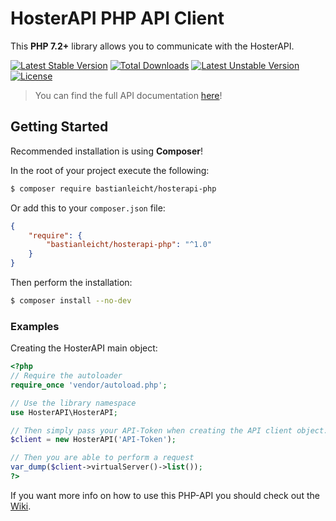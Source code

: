HosterAPI PHP API Client
=======================
This **PHP 7.2+** library allows you to communicate with the HosterAPI.

[![Latest Stable Version](http://poser.pugx.org/bastianleicht/hosterapi-php/v)](https://packagist.org/packages/bastianleicht/hosterapi-php)
[![Total Downloads](http://poser.pugx.org/bastianleicht/hosterapi-php/downloads)](https://packagist.org/packages/bastianleicht/hosterapi-php)
[![Latest Unstable Version](http://poser.pugx.org/bastianleicht/hosterapi-php/v/unstable)](https://packagist.org/packages/bastianleicht/hosterapi-php)
[![License](http://poser.pugx.org/bastianleicht/hosterapi-php/license)](https://packagist.org/packages/bastianleicht/hosterapi-php)

> You can find the full API documentation [here](https://reseller.hosterapi.de/api)!

## Getting Started

Recommended installation is using **Composer**!

In the root of your project execute the following:
```sh
$ composer require bastianleicht/hosterapi-php
```

Or add this to your `composer.json` file:
```json
{
    "require": {
        "bastianleicht/hosterapi-php": "^1.0"
    }
}
```

Then perform the installation:
```sh
$ composer install --no-dev
```

### Examples

Creating the HosterAPI main object:
```php
<?php
// Require the autoloader
require_once 'vendor/autoload.php';

// Use the library namespace
use HosterAPI\HosterAPI;

// Then simply pass your API-Token when creating the API client object.
$client = new HosterAPI('API-Token');

// Then you are able to perform a request
var_dump($client->virtualServer()->list());
?>
```

If you want more info on how to use this PHP-API you should check out the [Wiki](https://github.com/bastianleicht/hosterapi-php/wiki).